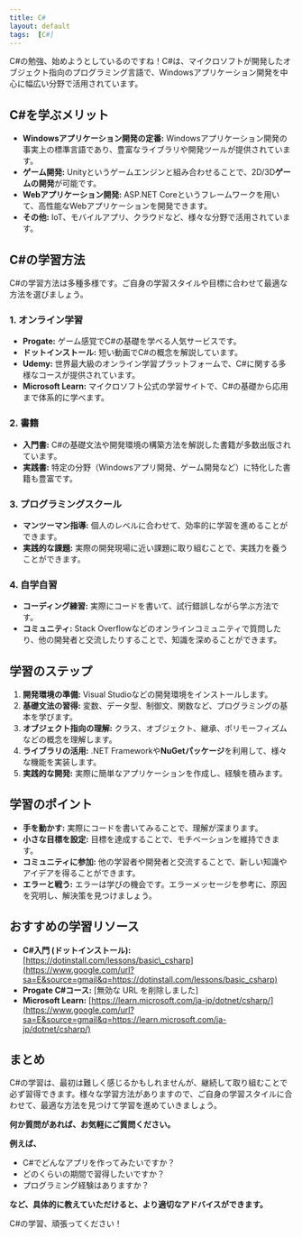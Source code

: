 ```yaml
---
title: C#
layout: default
tags:  [C#]
---
```


C\#の勉強、始めようとしているのですね！C\#は、マイクロソフトが開発したオブジェクト指向のプログラミング言語で、Windowsアプリケーション開発を中心に幅広い分野で活用されています。

## C\#を学ぶメリット

  * **Windowsアプリケーション開発の定番:** Windowsアプリケーション開発の事実上の標準言語であり、豊富なライブラリや開発ツールが提供されています。
  * **ゲーム開発:** Unityというゲームエンジンと組み合わせることで、2D/3D**ゲームの開発**が可能です。
  * **Webアプリケーション開発:** ASP.NET Coreというフレームワークを用いて、高性能なWebアプリケーションを開発できます。
  * **その他:** IoT、モバイルアプリ、クラウドなど、様々な分野で活用されています。

## C\#の学習方法

C\#の学習方法は多種多様です。ご自身の学習スタイルや目標に合わせて最適な方法を選びましょう。

### **1. オンライン学習**

  * **Progate:** ゲーム感覚でC\#の基礎を学べる人気サービスです。
  * **ドットインストール:** 短い動画でC\#の概念を解説しています。
  * **Udemy:** 世界最大級のオンライン学習プラットフォームで、C\#に関する多様なコースが提供されています。
  * **Microsoft Learn:** マイクロソフト公式の学習サイトで、C\#の基礎から応用まで体系的に学べます。

### **2. 書籍**

  * **入門書:** C\#の基礎文法や開発環境の構築方法を解説した書籍が多数出版されています。
  * **実践書:** 特定の分野（Windowsアプリ開発、ゲーム開発など）に特化した書籍も豊富です。

### **3. プログラミングスクール**

  * **マンツーマン指導:** 個人のレベルに合わせて、効率的に学習を進めることができます。
  * **実践的な課題:** 実際の開発現場に近い課題に取り組むことで、実践力を養うことができます。

### **4. 自学自習**

  * **コーディング練習:** 実際にコードを書いて、試行錯誤しながら学ぶ方法です。
  * **コミュニティ:** Stack Overflowなどのオンラインコミュニティで質問したり、他の開発者と交流したりすることで、知識を深めることができます。

## 学習のステップ

1.  **開発環境の準備:** Visual Studioなどの開発環境をインストールします。
2.  **基礎文法の習得:** 変数、データ型、制御文、関数など、プログラミングの基本を学びます。
3.  **オブジェクト指向の理解:** クラス、オブジェクト、継承、ポリモーフィズムなどの概念を理解します。
4.  **ライブラリの活用:** .NET Frameworkや**NuGetパッケージ**を利用して、様々な機能を実装します。
5.  **実践的な開発:** 実際に簡単なアプリケーションを作成し、経験を積みます。

## 学習のポイント

  * **手を動かす:** 実際にコードを書いてみることで、理解が深まります。
  * **小さな目標を設定:** 目標を達成することで、モチベーションを維持できます。
  * **コミュニティに参加:** 他の学習者や開発者と交流することで、新しい知識やアイデアを得ることができます。
  * **エラーと戦う:** エラーは学びの機会です。エラーメッセージを参考に、原因を究明し、解決策を見つけましょう。

## おすすめの学習リソース

  * **C\#入門 (ドットインストール):** [https://dotinstall.com/lessons/basic\_csharp](https://www.google.com/url?sa=E&source=gmail&q=https://dotinstall.com/lessons/basic_csharp)
  * **Progate C\#コース:** [無効な URL を削除しました]
  * **Microsoft Learn:** [https://learn.microsoft.com/ja-jp/dotnet/csharp/](https://www.google.com/url?sa=E&source=gmail&q=https://learn.microsoft.com/ja-jp/dotnet/csharp/)

## まとめ

C\#の学習は、最初は難しく感じるかもしれませんが、継続して取り組むことで必ず習得できます。様々な学習方法がありますので、ご自身の学習スタイルに合わせて、最適な方法を見つけて学習を進めていきましょう。

**何か質問があれば、お気軽にご質問ください。**

**例えば、**

  * C\#でどんなアプリを作ってみたいですか？
  * どのくらいの期間で習得したいですか？
  * プログラミング経験はありますか？

**など、具体的に教えていただけると、より適切なアドバイスができます。**

C\#の学習、頑張ってください！
